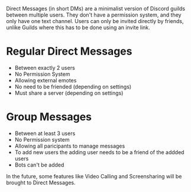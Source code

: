 <!-- TITLE:Direct Messages -->
<!-- SUBTITLE: Directly sending Users messages outside of Servers -->

Direct Messages (in short DMs) are a minimalist version of Discord guilds between multiple users. They don't have a permission system, and they only have one text channel. Users can only be invited directly by friends, unlike Guilds where this has to be done using an invite link.

# Regular Direct Messages
* Between exactly 2 users
* No Permission System
* Allowing external emotes
* No need to be friended (depending on settings)
* Must share a server (depending on settings)
# Group Messages
* Between at least 3 users
* No Permission system
* Allowing all paricipants to manage messages
* To add new users the adding user needs to be a friend of the addded users
* Bots can't be added

In the future, some features like Video Calling and Screensharing will be brought to Direct Messages.
